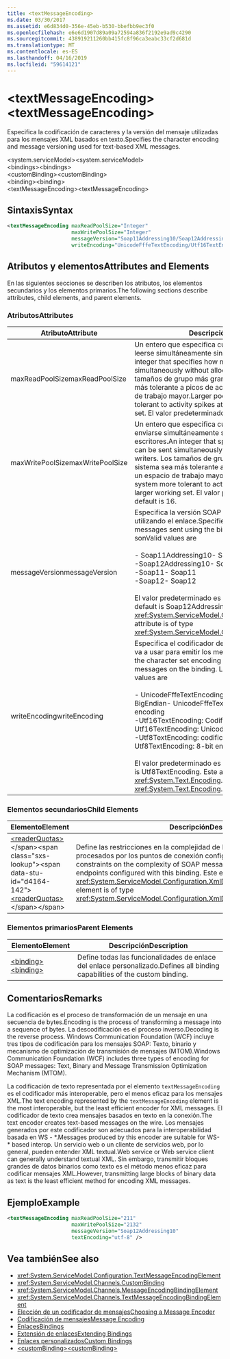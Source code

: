 ```yaml
---
title: <textMessageEncoding>
ms.date: 03/30/2017
ms.assetid: e6d834d0-356e-45eb-b530-bbefbb9ec3f0
ms.openlocfilehash: e6e6d1907d89a09a72594a836f2192e9ad9c4290
ms.sourcegitcommit: 438919211260bb415fc8f96ca3eabc33cf2d681d
ms.translationtype: MT
ms.contentlocale: es-ES
ms.lasthandoff: 04/16/2019
ms.locfileid: "59614121"
---
```

# <a name="textmessageencoding"></a><span data-ttu-id="d4164-101">\<textMessageEncoding></span><span class="sxs-lookup"><span data-stu-id="d4164-101">\<textMessageEncoding></span></span>
<span data-ttu-id="d4164-102">Especifica la codificación de caracteres y la versión del mensaje utilizadas para los mensajes XML basados en texto.</span><span class="sxs-lookup"><span data-stu-id="d4164-102">Specifies the character encoding and message versioning used for text-based XML messages.</span></span>  
  
 <span data-ttu-id="d4164-103">\<system.serviceModel></span><span class="sxs-lookup"><span data-stu-id="d4164-103">\<system.serviceModel></span></span>  
<span data-ttu-id="d4164-104">\<bindings></span><span class="sxs-lookup"><span data-stu-id="d4164-104">\<bindings></span></span>  
<span data-ttu-id="d4164-105">\<customBinding></span><span class="sxs-lookup"><span data-stu-id="d4164-105">\<customBinding></span></span>  
<span data-ttu-id="d4164-106">\<binding></span><span class="sxs-lookup"><span data-stu-id="d4164-106">\<binding></span></span>  
<span data-ttu-id="d4164-107">\<textMessageEncoding></span><span class="sxs-lookup"><span data-stu-id="d4164-107">\<textMessageEncoding></span></span>  
  
## <a name="syntax"></a><span data-ttu-id="d4164-108">Sintaxis</span><span class="sxs-lookup"><span data-stu-id="d4164-108">Syntax</span></span>  
  
```xml  
<textMessageEncoding maxReadPoolSize="Integer"
                     maxWritePoolSize="Integer"
                     messageVersion="Soap11Addressing10/Soap12Addressing10"
                     writeEncoding="UnicodeFffeTextEncoding/Utf16TextEncoding/Utf8TextEncoding" />
```  
  
## <a name="attributes-and-elements"></a><span data-ttu-id="d4164-109">Atributos y elementos</span><span class="sxs-lookup"><span data-stu-id="d4164-109">Attributes and Elements</span></span>  
 <span data-ttu-id="d4164-110">En las siguientes secciones se describen los atributos, los elementos secundarios y los elementos primarios.</span><span class="sxs-lookup"><span data-stu-id="d4164-110">The following sections describe attributes, child elements, and parent elements.</span></span>  
  
### <a name="attributes"></a><span data-ttu-id="d4164-111">Atributos</span><span class="sxs-lookup"><span data-stu-id="d4164-111">Attributes</span></span>  
  
|<span data-ttu-id="d4164-112">Atributo</span><span class="sxs-lookup"><span data-stu-id="d4164-112">Attribute</span></span>|<span data-ttu-id="d4164-113">Descripción</span><span class="sxs-lookup"><span data-stu-id="d4164-113">Description</span></span>|  
|---------------|-----------------|  
|<span data-ttu-id="d4164-114">maxReadPoolSize</span><span class="sxs-lookup"><span data-stu-id="d4164-114">maxReadPoolSize</span></span>|<span data-ttu-id="d4164-115">Un entero que especifica cuántos mensajes pueden leerse simultáneamente sin asignar nuevos lectores.</span><span class="sxs-lookup"><span data-stu-id="d4164-115">An integer that specifies how many messages can be read simultaneously without allocating new readers.</span></span> <span data-ttu-id="d4164-116">Los tamaños de grupo más grandes hacen que el sistema sea más tolerante a picos de actividad a costa de un espacio de trabajo mayor.</span><span class="sxs-lookup"><span data-stu-id="d4164-116">Larger pool sizes make the system more tolerant to activity spikes at the cost of a larger working set.</span></span> <span data-ttu-id="d4164-117">El valor predeterminado es 64.</span><span class="sxs-lookup"><span data-stu-id="d4164-117">The default is 64.</span></span>|  
|<span data-ttu-id="d4164-118">maxWritePoolSize</span><span class="sxs-lookup"><span data-stu-id="d4164-118">maxWritePoolSize</span></span>|<span data-ttu-id="d4164-119">Un entero que especifica cuántos mensajes pueden enviarse simultáneamente sin asignar nuevos escritores.</span><span class="sxs-lookup"><span data-stu-id="d4164-119">An integer that specifies how many messages can be sent simultaneously without allocating new writers.</span></span> <span data-ttu-id="d4164-120">Los tamaños de grupo más grandes hacen que el sistema sea más tolerante a picos de actividad a costa de un espacio de trabajo mayor.</span><span class="sxs-lookup"><span data-stu-id="d4164-120">Larger pool sizes make the system more tolerant to activity spikes at the cost of a larger working set.</span></span> <span data-ttu-id="d4164-121">El valor predeterminado es 16.</span><span class="sxs-lookup"><span data-stu-id="d4164-121">The default is 16.</span></span>|  
|<span data-ttu-id="d4164-122">messageVersion</span><span class="sxs-lookup"><span data-stu-id="d4164-122">messageVersion</span></span>|<span data-ttu-id="d4164-123">Especifica la versión SOAP de los mensajes enviados utilizando el enlace.</span><span class="sxs-lookup"><span data-stu-id="d4164-123">Specifies the SOAP version of the messages sent using the binding.</span></span> <span data-ttu-id="d4164-124">Los valores válidos son</span><span class="sxs-lookup"><span data-stu-id="d4164-124">Valid values are</span></span><br /><br /> <span data-ttu-id="d4164-125">-   Soap11Addressing10</span><span class="sxs-lookup"><span data-stu-id="d4164-125">-   Soap11Addressing10</span></span><br /><span data-ttu-id="d4164-126">-Soap12Addressing10</span><span class="sxs-lookup"><span data-stu-id="d4164-126">-   Soap12Addressing10</span></span><br /><span data-ttu-id="d4164-127">-Soap11</span><span class="sxs-lookup"><span data-stu-id="d4164-127">-   Soap11</span></span><br /><span data-ttu-id="d4164-128">-Soap12</span><span class="sxs-lookup"><span data-stu-id="d4164-128">-  Soap12</span></span><br /><br /><span data-ttu-id="d4164-129">El valor predeterminado es Soap12Addressing10.</span><span class="sxs-lookup"><span data-stu-id="d4164-129">The default is Soap12Addressing10.</span></span> <span data-ttu-id="d4164-130">Este atributo es del tipo <xref:System.ServiceModel.Channels.MessageVersion>.</span><span class="sxs-lookup"><span data-stu-id="d4164-130">This attribute is of type <xref:System.ServiceModel.Channels.MessageVersion>.</span></span>|  
|<span data-ttu-id="d4164-131">writeEncoding</span><span class="sxs-lookup"><span data-stu-id="d4164-131">writeEncoding</span></span>|<span data-ttu-id="d4164-132">Especifica el codificador del juego de caracteres que se va a usar para emitir los mensajes en el enlace.</span><span class="sxs-lookup"><span data-stu-id="d4164-132">Specifies the character set encoding to be used for emitting messages on the binding.</span></span> <span data-ttu-id="d4164-133">Los valores válidos son</span><span class="sxs-lookup"><span data-stu-id="d4164-133">Valid values are</span></span><br /><br /> <span data-ttu-id="d4164-134">-   UnicodeFffeTextEncoding: Codificación Unicode BigEndian</span><span class="sxs-lookup"><span data-stu-id="d4164-134">-   UnicodeFffeTextEncoding: Unicode BigEndian encoding</span></span><br /><span data-ttu-id="d4164-135">-Utf16TextEncoding: Codificación Unicode</span><span class="sxs-lookup"><span data-stu-id="d4164-135">-   Utf16TextEncoding: Unicode encoding</span></span><br /><span data-ttu-id="d4164-136">-Utf8TextEncoding: codificación de 8 bits</span><span class="sxs-lookup"><span data-stu-id="d4164-136">-   Utf8TextEncoding: 8-bit encoding</span></span><br /><br /> <span data-ttu-id="d4164-137">El valor predeterminado es Utf8TextEncoding.</span><span class="sxs-lookup"><span data-stu-id="d4164-137">The default is Utf8TextEncoding.</span></span> <span data-ttu-id="d4164-138">Este atributo es del tipo <xref:System.Text.Encoding>.</span><span class="sxs-lookup"><span data-stu-id="d4164-138">This attribute is of type <xref:System.Text.Encoding>.</span></span>|  
  
### <a name="child-elements"></a><span data-ttu-id="d4164-139">Elementos secundarios</span><span class="sxs-lookup"><span data-stu-id="d4164-139">Child Elements</span></span>  
  
|<span data-ttu-id="d4164-140">Elemento</span><span class="sxs-lookup"><span data-stu-id="d4164-140">Element</span></span>|<span data-ttu-id="d4164-141">Descripción</span><span class="sxs-lookup"><span data-stu-id="d4164-141">Description</span></span>|  
|-------------|-----------------|  
|<span data-ttu-id="d4164-142">[\<readerQuotas>](https://docs.microsoft.com/previous-versions/dotnet/netframework-4.0/ms731325(v=vs.100))</span><span class="sxs-lookup"><span data-stu-id="d4164-142">[\<readerQuotas>](https://docs.microsoft.com/previous-versions/dotnet/netframework-4.0/ms731325(v=vs.100))</span></span>|<span data-ttu-id="d4164-143">Define las restricciones en la complejidad de los mensajes SOAP que pueden ser procesados por los puntos de conexión configurados con este enlace.</span><span class="sxs-lookup"><span data-stu-id="d4164-143">Defines the constraints on the complexity of SOAP messages that can be processed by endpoints configured with this binding.</span></span> <span data-ttu-id="d4164-144">Este elemento es del tipo <xref:System.ServiceModel.Configuration.XmlDictionaryReaderQuotasElement>.</span><span class="sxs-lookup"><span data-stu-id="d4164-144">This element is of type <xref:System.ServiceModel.Configuration.XmlDictionaryReaderQuotasElement>.</span></span>|  
  
### <a name="parent-elements"></a><span data-ttu-id="d4164-145">Elementos primarios</span><span class="sxs-lookup"><span data-stu-id="d4164-145">Parent Elements</span></span>  
  
|<span data-ttu-id="d4164-146">Elemento</span><span class="sxs-lookup"><span data-stu-id="d4164-146">Element</span></span>|<span data-ttu-id="d4164-147">Descripción</span><span class="sxs-lookup"><span data-stu-id="d4164-147">Description</span></span>|  
|-------------|-----------------|  
|[<span data-ttu-id="d4164-148">\<binding></span><span class="sxs-lookup"><span data-stu-id="d4164-148">\<binding></span></span>](../../../../../docs/framework/misc/binding.md)|<span data-ttu-id="d4164-149">Define todas las funcionalidades de enlace del enlace personalizado.</span><span class="sxs-lookup"><span data-stu-id="d4164-149">Defines all binding capabilities of the custom binding.</span></span>|  
  
## <a name="remarks"></a><span data-ttu-id="d4164-150">Comentarios</span><span class="sxs-lookup"><span data-stu-id="d4164-150">Remarks</span></span>  
 <span data-ttu-id="d4164-151">La codificación es el proceso de transformación de un mensaje en una secuencia de bytes.</span><span class="sxs-lookup"><span data-stu-id="d4164-151">Encoding is the process of transforming a message into a sequence of bytes.</span></span> <span data-ttu-id="d4164-152">La descodificación es el proceso inverso.</span><span class="sxs-lookup"><span data-stu-id="d4164-152">Decoding is the reverse process.</span></span> <span data-ttu-id="d4164-153">Windows Communication Foundation (WCF) incluye tres tipos de codificación para los mensajes SOAP: Texto, binario y mecanismo de optimización de transmisión de mensajes (MTOM).</span><span class="sxs-lookup"><span data-stu-id="d4164-153">Windows Communication Foundation (WCF) includes three types of encoding for SOAP messages: Text, Binary and Message Transmission Optimization Mechanism (MTOM).</span></span>  
  
 <span data-ttu-id="d4164-154">La codificación de texto representada por el elemento `textMessageEncoding` es el codificador más interoperable, pero el menos eficaz para los mensajes XML.</span><span class="sxs-lookup"><span data-stu-id="d4164-154">The text encoding represented by the `textMessageEncoding` element is the most interoperable, but the least efficient encoder for XML messages.</span></span>  <span data-ttu-id="d4164-155">El codificador de texto crea mensajes basados en texto en la conexión.</span><span class="sxs-lookup"><span data-stu-id="d4164-155">The text encoder creates text-based messages on the wire.</span></span> <span data-ttu-id="d4164-156">Los mensajes generados por este codificador son adecuados para la interoperabilidad basada en WS - \*.</span><span class="sxs-lookup"><span data-stu-id="d4164-156">Messages produced by this encoder are suitable for WS-\* based interop.</span></span> <span data-ttu-id="d4164-157">Un servicio web o un cliente de servicios web, por lo general, pueden entender XML textual.</span><span class="sxs-lookup"><span data-stu-id="d4164-157">Web service or Web service client can generally understand textual XML.</span></span> <span data-ttu-id="d4164-158">Sin embargo, transmitir bloques grandes de datos binarios como texto es el método menos eficaz para codificar mensajes XML.</span><span class="sxs-lookup"><span data-stu-id="d4164-158">However, transmitting large blocks of binary data as text is the least efficient method for encoding XML messages.</span></span>  
  
## <a name="example"></a><span data-ttu-id="d4164-159">Ejemplo</span><span class="sxs-lookup"><span data-stu-id="d4164-159">Example</span></span>  
  
```xml  
<textMessageEncoding maxReadPoolSize="211"
                     maxWritePoolSize="2132"
                     messageVersion="Soap12Addressing10"
                     textEncoding="utf-8" />
```  
  
## <a name="see-also"></a><span data-ttu-id="d4164-160">Vea también</span><span class="sxs-lookup"><span data-stu-id="d4164-160">See also</span></span>

- <xref:System.ServiceModel.Configuration.TextMessageEncodingElement>
- <xref:System.ServiceModel.Channels.CustomBinding>
- <xref:System.ServiceModel.Channels.MessageEncodingBindingElement>
- <xref:System.ServiceModel.Channels.TextMessageEncodingBindingElement>
- [<span data-ttu-id="d4164-161">Elección de un codificador de mensajes</span><span class="sxs-lookup"><span data-stu-id="d4164-161">Choosing a Message Encoder</span></span>](../../../../../docs/framework/wcf/feature-details/choosing-a-message-encoder.md)
- [<span data-ttu-id="d4164-162">Codificación de mensajes</span><span class="sxs-lookup"><span data-stu-id="d4164-162">Message Encoding</span></span>](../../../../../docs/framework/configure-apps/file-schema/wcf/message-encoding.md)
- [<span data-ttu-id="d4164-163">Enlaces</span><span class="sxs-lookup"><span data-stu-id="d4164-163">Bindings</span></span>](../../../../../docs/framework/wcf/bindings.md)
- [<span data-ttu-id="d4164-164">Extensión de enlaces</span><span class="sxs-lookup"><span data-stu-id="d4164-164">Extending Bindings</span></span>](../../../../../docs/framework/wcf/extending/extending-bindings.md)
- [<span data-ttu-id="d4164-165">Enlaces personalizados</span><span class="sxs-lookup"><span data-stu-id="d4164-165">Custom Bindings</span></span>](../../../../../docs/framework/wcf/extending/custom-bindings.md)
- [<span data-ttu-id="d4164-166">\<customBinding></span><span class="sxs-lookup"><span data-stu-id="d4164-166">\<customBinding></span></span>](../../../../../docs/framework/configure-apps/file-schema/wcf/custombinding.md)
